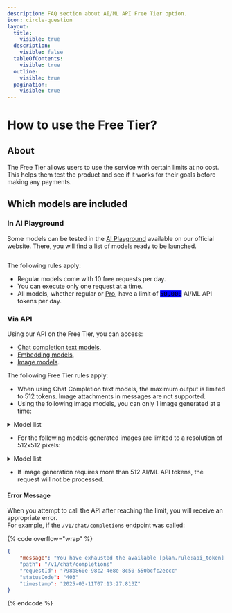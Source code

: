 ```yaml
---
description: FAQ section about AI/ML API Free Tier option.
icon: circle-question
layout:
  title:
    visible: true
  description:
    visible: false
  tableOfContents:
    visible: true
  outline:
    visible: true
  pagination:
    visible: true
---
```


# How to use the Free Tier?

## About

The Free Tier allows users to use the service with certain limits at no cost. This helps them test the product and see if it works for their goals before making any payments.

## Which models are included

### **In AI Playground**

Some models can be tested in the [AI Playground](https://aimlapi.com/app/) available on our official website. There, you will find a list of models ready to be launched.&#x20;

<div data-full-width="false"><figure><img src="../.gitbook/assets/Screenshot_2.png" alt=""><figcaption></figcaption></figure></div>



The following rules apply:

* Regular models come with 10 free requests per day.
* You can execute only one request at a time.
* All models, whether regular or [Pro](pro-models.md), have a limit of <kbd><mark style="background-color:blue;">50,000<mark style="background-color:blue;"></kbd> AI/ML API tokens per day.

### **Via API**

Using our API on the Free Tier, you can access:

* [Chat completion text models](../api-references/model-database.md#text-models-llm),
* [Embedding models](../api-references/model-database.md#embedding-models),
* [Image models](../api-references/model-database.md#image-models).

The following Free Tier rules apply:

* When using Chat Completion text models, the maximum output is limited to 512 tokens. Image attachments in messages are not supported.
* Using the following image models, you can only 1 image generated at a time:

<details>

<summary>Model list</summary>

* [flux/schnell ](../api-references/image-models/flux/flux-schnell.md)
* [flux-pro](../api-references/image-models/flux/flux-pro.md)&#x20;
* [flux-pro/v1.1 ](../api-references/image-models/flux/flux-pro.md)
* [flux-pro/v1.1-ultra](../api-references/image-models/flux/flux-pro-v1.1-ultra.md)
* [flux/dev](../api-references/image-models/flux/flux-dev.md)
* [flux/dev/image-to-image](../api-references/image-models/flux/flux-dev-image-to-image.md)
* [flux-realism](../api-references/image-models/flux/flux-realism.md)
* [stable-diffusion-v3-medium ](../api-references/image-models/Stability-AI/stable-diffusion-v3-medium.md)
* [stable-diffusion-v35-large](../api-references/image-models/Stability-AI/stable-diffusion-v35-large.md)
* [recraft-v3](../api-references/image-models/RecraftAI/recraft-v3.md)

</details>

* For the following models generated images are limited to a resolution of 512x512 pixels:

<details>

<summary>Model list</summary>

* [dall-e-2](../api-references/image-models/OpenAI/dall-e-2.md)
* [dall-e-3](../api-references/image-models/OpenAI/dall-e-3.md)

</details>

* If image generation requires more than 512 AI/ML API tokens, the request will not be processed.

#### Error Message

When you attempt to call the API after reaching the limit, you will receive an appropriate error. \
For example, if the `/v1/chat/completions` endpoint was called:

{% code overflow="wrap" %}
```json
{
    "message": "You have exhausted the available [plan.rule:api_token] resource limit. Update your payment method to continue using the service. For more information please visit https://aimlapi.com/app/billing"
    "path": "/v1/chat/completions"
    "requestId": "798b860e-98c2-4e8e-8c50-550bcfc2eccc"
    "statusCode": "403"
    "timestamp": "2025-03-11T07:13:27.813Z"
}
```
{% endcode %}
